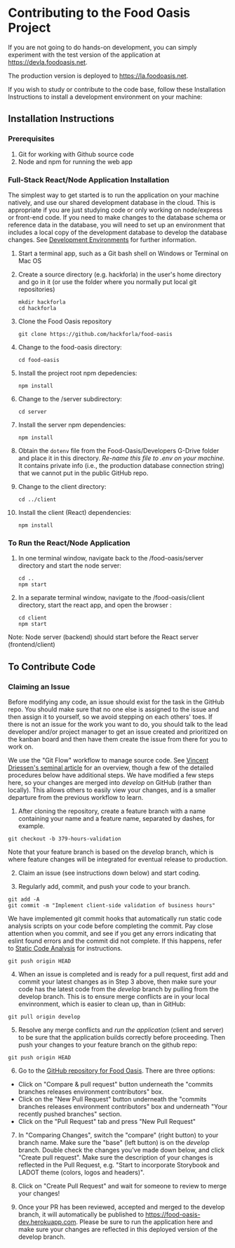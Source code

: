 # Contributing to the Food Oasis Project

If you are not going to do hands-on development, you can simply experiment
with the test version of the application at <a href="https://devla.foodoasis.net"> https://devla.foodoasis.net</a>.

The production version is deployed to <a href="https://la.foodoasis.net"> https://la.foodoasis.net</a>.

If you wish to study or contribute to the code base, follow these Installation
Instructions to install a development environment on your machine:

## Installation Instructions

### Prerequisites

1. Git for working with Github source code
2. Node and npm for running the web app

### Full-Stack React/Node Application Installation

The simplest way to get started is to run the application on your machine natively, and use our shared development database in the cloud. This is appropriate if you are just studying code or only working on node/express or front-end code. If you need to make changes to the database schema or reference data in the database, you will need to set up an environment that includes a local copy of the development database to develop the database changes. See [Development Environments](/doc/development-environments.md) for further information.

1. Start a terminal app, such as a Git bash shell on Windows or Terminal on Mac OS
1. Create a source directory (e.g. hackforla) in the user's home directory and go in it (or use the folder where you normally put local git repositories)
   ```
   mkdir hackforla
   cd hackforla
   ```
1. Clone the Food Oasis repository

   ```
   git clone https://github.com/hackforla/food-oasis
   ```

1. Change to the food-oasis directory:
   ```
   cd food-oasis
   ```
1. Install the project root npm depedencies:
   ```
   npm install
   ```
1. Change to the /server subdirectory:
   ```
   cd server
   ```
1. Install the server npm dependencies:

   ```
   npm install
   ```

1. Obtain the `dotenv` file from the Food-Oasis/Developers G-Drive folder and place it in this directory. _Re-name this file to .env on your machine._ It contains private info (i.e., the production database connection string) that we cannot put in the public GitHub repo.
1. Change to the client directory:
   ```
   cd ../client
   ```
1. Install the client (React) dependencies:
   ```
   npm install
   ```

### To Run the React/Node Application

1. In one terminal window, navigate back to the /food-oasis/server directory and start the node server:

   ```
   cd ..
   npm start
   ```

1. In a separate terminal window, navigate to the /food-oasis/client directory, start the react app, and open the browser :

   ```
   cd client
   npm start
   ```

Note: Node server (backend) should start before the React server (frontend/client)

## To Contribute Code

### Claiming an Issue

Before modifying any code, an issue should exist for the task in the GitHub repo. You should make sure that no one else is assigned to the issue and then assign it to yourself, so we avoid stepping on each others' toes. If there is not an issue for the work you want to do, you should talk to the lead developer and/or project manager to get an issue created and prioritized on the kanban board and then have them create the issue from there for you to work on.

We use the "Git Flow" workflow to manage source code. See [Vincent Driessen's seminal article](https://nvie.com/posts/a-successful-git-branching-model/) for an overview, though a few of the detailed procedures below have additional steps. We have modified a few steps here, so your changes are merged into _develop_ on GitHub (rather than locally). This allows others to easily view your changes, and is a smaller departure from the previous workflow to learn.

1. After cloning the repository, create a feature branch with a name containing your name and a feature name, separated by dashes, for example.

```
git checkout -b 379-hours-validation
```

Note that your feature branch is based on the _develop_ branch, which is where feature changes will be integrated for eventual release to production.

2. Claim an issue (see instructions down below) and start coding.

3. Regularly add, commit, and push your code to your branch.

```
git add -A
git commit -m "Implement client-side validation of business hours"
```

We have implemented git commit hooks that automatically run static code analysis scripts on your code before completing the commit. Pay close attention when you commit, and see if you get any errors indicating that eslint found errors and the commit did not complete. If this happens, refer to [Static Code Analysis](/doc/linting.md) for instructions.

```
git push origin HEAD
```

4. When an issue is completed and is ready for a pull request, first add and commit your latest changes as in Step 3 above, then make sure your code has the latest code from the _develop_ branch by pulling from the develop branch. This is to ensure merge conflicts are in your local envinronment, which is easier to clean up, than in GitHub:

```
git pull origin develop
```

5. Resolve any merge conflicts and _run the application_ (client and server) to be sure that the application builds correctly before proceeding. Then push your changes to your feature branch on the github repo:

```
git push origin HEAD
```

6. Go to the [GitHub repository for Food Oasis](https://github.com/hackforla/food-oasis). There are three options:

- Click on "Compare & pull request" button underneath the "commits branches releases environment contributors" box.
- Click on the "New Pull Request" button underneath the "commits branches releases environment contributors" box and underneath "Your recently pushed branches" section.
- Click on the "Pull Request" tab and press "New Pull Request"

7. In "Comparing Changes", switch the "compare" (right button) to your branch name. Make sure the "base" (left button) is on the _develop_ branch. Double check the changes you've made down below, and click "Create pull request". Make sure the description of your changes is reflected in the Pull Request, e.g.
   "Start to incorporate Storybook and LADOT theme (colors, logos and headers)".

8. Click on "Create Pull Request" and wait for someone to review to merge your changes!

9. Once your PR has been reviewed, accepted and merged to the develop branch, it will automatically be published to <a href="https://food-oasis-dev.herokuapp.com"> https://food-oasis-dev.herokuapp.com</a>. Please be sure to run the application here and make sure your changes are reflected in this deployed version of the develop branch.
